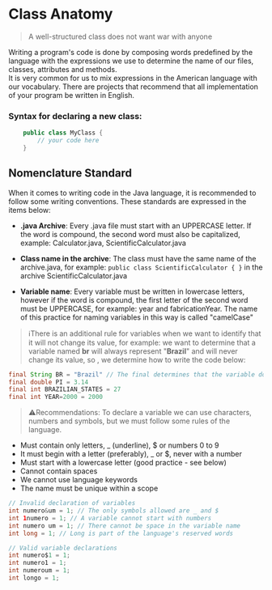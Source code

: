 # Class Anatomy

>A well-structured class does not want war with anyone


Writing a program's code is done by composing words predefined by the language with the expressions we use to determine the name of our files, classes, attributes and methods.
<br>
It is very common for us to mix expressions in the American language with our vocabulary. There are projects that recommend that all implementation of your program be written in English.

### Syntax for declaring a new class:

```java
    public class MyClass {
        // your code here
    }
```

## Nomenclature Standard

When it comes to writing code in the Java language, it is recommended to follow some writing conventions. These standards are expressed in the items below:

* **.java Archive**: Every .java file must start with an UPPERCASE letter. If the word is compound, the second word must also be capitalized, example: Calculator.java, ScientificCalculator.java

* **Class name in the archive**: The class must have the same name of the archive.java, for example: `public class ScientificCalculator { }` in the archive ScientificCalculator.java

* **Variable name**: Every variable must be written in lowercase letters, however if the word is compound, the first letter of the second word must be UPPERCASE, for example: year and fabricationYear. The name of this practice for naming variables in this way is called "camelCase"

> ℹThere is an additional rule for variables when we want to identify that it will not change its value, for example: we want to determine that a variable named **br** will always represent "**Brazil**" and will never change its value, so , we determine how to write the code below:

```Java
final String BR = "Brazil" // The final determines that the variable doesn't change
final double PI = 3.14
final int BRAZILIAN_STATES = 27
final int YEAR=2000 = 2000
```

> ⚠Recommendations: To declare a variable we can use characters, numbers and symbols, but we must follow some rules of the language.

* Must contain only letters, _ (underline), $ or numbers 0 to 9
* It must begin with a letter (preferably), _ or $, never with a number
* Must start with a lowercase letter (good practice - see below)
* Cannot contain spaces
* We cannot use language keywords
* The name must be unique within a scope

```java
// Invalid declaration of variables
int numero&um = 1; // The only symbols allowed are _ and $
int 1numero = 1; // A variable cannot start with numbers
int numero um = 1; // There cannot be space in the variable name
int long = 1; // Long is part of the language's reserved words

// Valid variable declarations
int numero$1 = 1;
int numero1 = 1;
int numeroum = 1;
int longo = 1;
```
